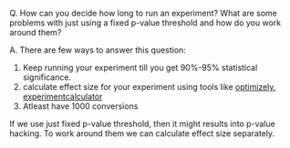 

Q. How can you decide how long to run an experiment? What are some problems with just using a fixed p-value threshold and how do you work around them?

A. There are few ways to answer this question:

1. Keep running your experiment till you get 90%-95% statistical significance.
2. calculate effect size for your experiment using tools like [optimizely](https://www.optimizely.com/sample-size-calculator/), [experimentcalculator](https://www.experimentcalculator.com/) 
3. Atleast have 1000 conversions

If we use just fixed p-value threshold, then it might results into p-value hacking. To work around them we can calculate effect size separately.


